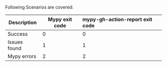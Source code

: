 Following Scenarios are covered:

| Description  | Mypy exit code | mypy-gh-action-report exit code |
|--------------|----------|:--------------------------------|
| Success      | 0 | 0                               |
| Issues found | 1 | 1                               |
| Mypy errors  | 2 | 2                               |
